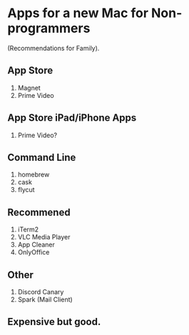 # Apps for a new Mac for Non-programmers

(Recommendations for Family).


## App Store
1. Magnet
2. Prime Video

## App Store iPad/iPhone Apps
1. Prime Video?

## Command Line
1. homebrew
2. cask
  1. flycut

## Recommened
1. iTerm2
2. VLC Media Player
3. App Cleaner 
4. OnlyOffice


## Other
1. Discord Canary 
2. Spark (Mail Client)

## Expensive but good. 
